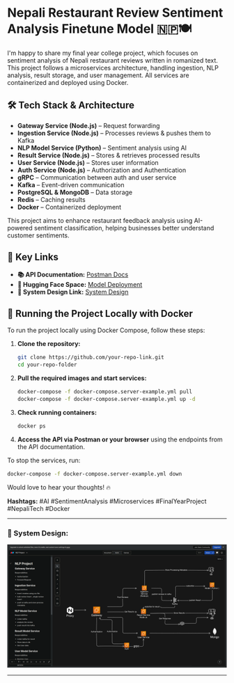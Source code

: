# Nepali Restaurant Review Sentiment Analysis Finetune Model 🇳🇵🍽️

I'm happy to share my final year college project, which focuses on sentiment analysis of Nepali restaurant reviews written in romanized text. This project follows a microservices architecture, handling ingestion, NLP analysis, result storage, and user management. All services are containerized and deployed using Docker.

## 🛠️ Tech Stack & Architecture

- **Gateway Service (Node.js)** – Request forwarding
- **Ingestion Service (Node.js)** – Processes reviews & pushes them to Kafka
- **NLP Model Service (Python)** – Sentiment analysis using AI
- **Result Service (Node.js)** – Stores & retrieves processed results
- **User Service (Node.js)** – Stores user information
- **Auth Service (Node.js)** – Authorization and Authentication
- **gRPC** – Communication between auth and user service
- **Kafka** – Event-driven communication
- **PostgreSQL & MongoDB** – Data storage
- **Redis** – Caching results
- **Docker** – Containerized deployment

This project aims to enhance restaurant feedback analysis using AI-powered sentiment classification, helping businesses better understand customer sentiments.

## 💍 Key Links

- **📚 API Documentation:** [Postman Docs](https://documenter.getpostman.com/view/19095537/2sAYX2MinG)
- **🤖 Hugging Face Space:** [Model Deployment](https://huggingface.co/spaces/amirpoudel/nepali-romanized-restaurant-sentiment-analysis)
- **🎨 System Design Link:** [System Design](https://app.eraser.io/workspace/nWsU3o55FkgoTxAHVlp9)

## 🚀 Running the Project Locally with Docker

To run the project locally using Docker Compose, follow these steps:

1. **Clone the repository:**
   ```bash
   git clone https://github.com/your-repo-link.git
   cd your-repo-folder
   ```
2. **Pull the required images and start services:**
   ```bash
   docker-compose -f docker-compose.server-example.yml pull
   docker-compose -f docker-compose.server-example.yml up -d
   ```
3. **Check running containers:**
   ```bash
   docker ps
   ```
4. **Access the API via Postman or your browser** using the endpoints from the API documentation.

To stop the services, run:
```bash
docker-compose -f docker-compose.server-example.yml down
```

Would love to hear your thoughts! 🔥

**Hashtags:** #AI #SentimentAnalysis #Microservices #FinalYearProject #NepaliTech #Docker

---

### 🌟 System Design:

![System Design](https://raw.githubusercontent.com/amirpoudel/sentiment-microservice/refs/heads/main/system-design.png)

---


